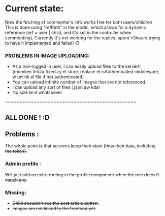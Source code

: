 # Current state: 

Now the fetching of commenter's info works fine for both users/children. 
This is done using "refPath" in the model, which allows for a dynamic reference (ref = user | child, and it's set in the controller when commenting). 
Currently it's not working for the replies, spent +3hours trying to have it implemented and failed! :D 


### PROBLEMS IN IMAGE UPLOADING: 

* As a non-logged in user, I can easily upload files to the server!! (momken teb2a fixed zy el store, replace el isAuthenticated middleware, w unlink el file if not authenticated)
* You can upload infinite number of images that are not referenced.
* I can upload any sort of files (.json aw kda) 
* No size limit whatsoever

==============================================


## ALL DONE ! :D

## Problems :
~~The whole point is that services keep their state (thus their data, including the token).~~
### Admin profile : 
~~Will just add an extra routing in the profile component when the role doesn't match any.~~

### Missing: 
* ~~Child shouldn't see the post article button.~~
* ~~Images are not linked to the frontend yet.~~

